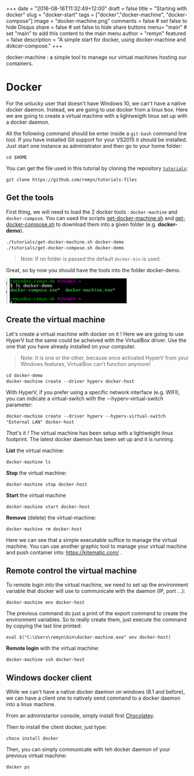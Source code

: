 +++
date = "2016-08-16T11:32:49+12:00"
draft = false
title = "Starting with docker"
slug = "docker-start"
tags = ["docker","docker-machine", "docker-compose"]
image = "docker-machine.png"
comments = false # set false to hide Disqus
share = false # set false to hide share buttons
menu= "main" # set "main" to add this content to the main menu
author = "remyn"
featured = false
description = "A simple start for docker, using docker-machine and dokcer-compose."
+++

docker-machine : a simple tool to manage our virtual machines hosting our containers.
<!--more-->

# Docker

For the unlucky user that doesn't have Windows 10, we can't have a native docker daemon. Instead, we are going to use docker from a linux box.
Here we are going to create a virtual machine with a lightweigth linux set up with a docker daemon.

All the following command should be enter inside a `git-bash` command line tool. If you have installed Git support for your VS2015 it should be installed.
Just start one instance as administrator and then go to your home folder:

    cd $HOME


You can get the file used in this tutorial by cloning the repository [`tutorials`](https://github.com/remyn/tutorials-files):

    git clone https://github.com/remyn/tutorials-files


## Get the tools

First thing, we will need to load the 2 docker tools : `docker-machine` and `docker-compose`.
You can used the scripts [get-docker-machine.sh](https://github.com/remyn/tutorials-files/raw/master/get-docker-machine.sh) and [get-docker-compose.sh](https://github.com/remyn/tutorials-files/raw/master/get-docker-compose.sh) to download them into a given folder (e.g. __docker-demo__).

    ./tutorials/get-docker-machine.sh docker-demo
    ./tutorials/get-docker-compose.sh docker-demo
    
>Note: If no folder is passed the default `docker-bin` is used.

Great, so by now you should have the tools into the folder docker-demo.

![docker-exe-in-folder](images/docker-exe-folder.png "docker exe in folder.")


## Create the virtual machine

Let's create a virtual machine with docker on it !
Here we are going to use HyperV but the same could be acheived with the VirtualBox driver. Use the one that you have already installed on your computer.

>Note: It is one or the other, because once activated HyperV from your Windows features, VirtualBox can't function anymore! 

    cd docker-demo
    docker-machine create --driver hyperv docker-host

With HyperV, if you prefer using a specific network interface (e.g. WIFI), you can indicate a virtual-switch with the --hyperv-virtual-switch parameter:

    docker-machine create --driver hyperv --hyperv-virtual-switch "External LAN" docker-host


_That's it !_ The virtual machine has been setup with a lightweight linux footprint. The latest docker daemon has been set up and it is running.

**List** the virtual machine:

    docker-machine ls

**Stop** the virtual machine:

    docker-machine stop docker-host

**Start** the virtual machine

    docker-machine start docker-host

**Remove** (delete) the virtual-machine:

    docker-machine rm docker-host

Here we can see that a simple executable suffice to manage the virtual machine. You can use another graphic tool to manage your virtual machine and push container into: https://kitematic.com/ .


## Remote control the virtual machine

To remote login into the virtual machine, we need to set up the environment variable that docker will use to communicate with the daemon (IP, port ...):

    docker-machine env docker-host

The previous command do just a print of the export command to create the environment variables. So to really create them, just execute the command by copying the last line printed:

    eval $("C:\Users\remyn\bin\docker-machine.exe" env docker-host)

**Remote login** with the virtual machine:

    docker-machine ssh docker-host


## Windows docker client

While we can't have a native docker daemon on windows (8.1 and before), we can have a client one to natively send command to a docker daemon into a linux machine.

From an administartor console, simply install first [Chocolatey](http://chocolatey.org).

Then to install the client docker, just type:

    choco install docker

Then, you can simply communicate with teh docker daemon of your previous virtual machine:

    docker ps
